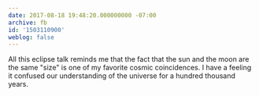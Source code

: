 ```yaml
---
date: 2017-08-18 19:48:20.000000000 -07:00
archive: fb
id: '1503110900'
weblog: false
---
```


All this eclipse talk reminds me that the fact that the sun and the moon are the same "size" is one of my favorite cosmic coincidences. I have a feeling it confused our understanding of the universe for a hundred thousand years.
